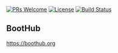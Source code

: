 [![PRs Welcome](https://img.shields.io/badge/PRs-welcome-brightgreen.svg?style=flat-square)](http://makeapullrequest.com)
[![License](https://img.shields.io/badge/License-Apache%202.0-blue.svg)](https://github.com/boothub-org/boothub/blob/master/LICENSE)
[![Build Status](https://img.shields.io/travis/boothub-org/boothub/master.svg?label=Build)](https://travis-ci.org/boothub-org/boothub)
## BootHub ##

https://boothub.org

